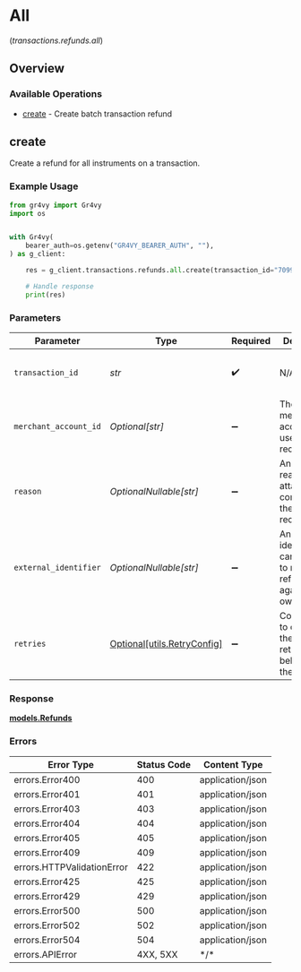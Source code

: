 # All
(*transactions.refunds.all*)

## Overview

### Available Operations

* [create](#create) - Create batch transaction refund

## create

Create a refund for all instruments on a transaction.

### Example Usage

```python
from gr4vy import Gr4vy
import os


with Gr4vy(
    bearer_auth=os.getenv("GR4VY_BEARER_AUTH", ""),
) as g_client:

    res = g_client.transactions.refunds.all.create(transaction_id="7099948d-7286-47e4-aad8-b68f7eb44591")

    # Handle response
    print(res)

```

### Parameters

| Parameter                                                                              | Type                                                                                   | Required                                                                               | Description                                                                            | Example                                                                                |
| -------------------------------------------------------------------------------------- | -------------------------------------------------------------------------------------- | -------------------------------------------------------------------------------------- | -------------------------------------------------------------------------------------- | -------------------------------------------------------------------------------------- |
| `transaction_id`                                                                       | *str*                                                                                  | :heavy_check_mark:                                                                     | N/A                                                                                    | 7099948d-7286-47e4-aad8-b68f7eb44591                                                   |
| `merchant_account_id`                                                                  | *Optional[str]*                                                                        | :heavy_minus_sign:                                                                     | The ID of the merchant account to use for this request.                                | default                                                                                |
| `reason`                                                                               | *OptionalNullable[str]*                                                                | :heavy_minus_sign:                                                                     | An optional reason to attach extra context to the refund requests.                     | Refund due to user request.                                                            |
| `external_identifier`                                                                  | *OptionalNullable[str]*                                                                | :heavy_minus_sign:                                                                     | An external identifier that can be used to match the refunds against your own records. | refund-12345                                                                           |
| `retries`                                                                              | [Optional[utils.RetryConfig]](../../models/utils/retryconfig.md)                       | :heavy_minus_sign:                                                                     | Configuration to override the default retry behavior of the client.                    |                                                                                        |

### Response

**[models.Refunds](../../models/refunds.md)**

### Errors

| Error Type                 | Status Code                | Content Type               |
| -------------------------- | -------------------------- | -------------------------- |
| errors.Error400            | 400                        | application/json           |
| errors.Error401            | 401                        | application/json           |
| errors.Error403            | 403                        | application/json           |
| errors.Error404            | 404                        | application/json           |
| errors.Error405            | 405                        | application/json           |
| errors.Error409            | 409                        | application/json           |
| errors.HTTPValidationError | 422                        | application/json           |
| errors.Error425            | 425                        | application/json           |
| errors.Error429            | 429                        | application/json           |
| errors.Error500            | 500                        | application/json           |
| errors.Error502            | 502                        | application/json           |
| errors.Error504            | 504                        | application/json           |
| errors.APIError            | 4XX, 5XX                   | \*/\*                      |